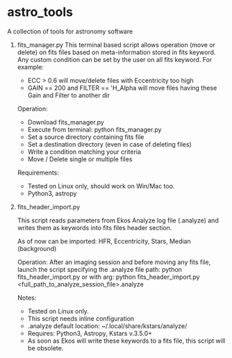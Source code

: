 # astro_tools
A collection of  tools for astronomy software

1) fits_manager.py
    This terminal based script allows operation (move or delete) on fits files based on meta-information stored 
    in fits keyword.
    Any custom condition can be set by the user on all fits keyword.
    For example:
    - ECC > 0.6 will move/delete files with Eccentricity too high
    - GAIN == 200 and FILTER == 'H_Alpha will move files having these Gain and Filter to another dir

    Operation:
    - Download fits_manager.py
    - Execute from terminal: python fits_manager.py
    - Set a source directory containing fits file
    - Set a destination directory (even in case of deleting files)
    - Write a condition matching your criteria
    - Move / Delete single or multiple files

    Requirements:
    - Tested on Linux only, should work on Win/Mac too.
    - Python3, astropy

2) fits_header_import.py

    This script reads parameters from Ekos Analyze log file (.analyze)
    and writes them as keywords into fits files header section.

    As of now can be imported: HFR, Eccentricity, Stars, Median (background)
    
    Operation:
    After an imaging session and before moving any fits file,
    launch the script specifying the .analyze file path:
        python fits_header_import.py 
    or with arg:
        python fits_header_import.py <full_path_to_analyze_session_file>.analyze
    
    Notes:
    - Tested on Linux only.
    - This script needs inline configuration 
    - .analyze default location: ~/.local/share/kstars/analyze/
    - Requires: Python3, Astropy, Kstars v.3.5.0+ 
    - As soon as Ekos will write these keywords to a fits file, this
    script will be obsolete.
